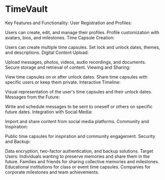# TimeVault

Key Features and Functionality:
User Registration and Profiles:

Users can create, edit, and manage their profiles.
Profile customization with avatars, bios, and milestones.
Time Capsule Creation:

Users can create multiple time capsules.
Set lock and unlock dates, themes, and descriptions.
Digital Content Upload:

Upload messages, photos, videos, audio recordings, and documents.
Secure storage and retrieval of content.
Viewing and Sharing:

View time capsules on or after unlock dates.
Share time capsules with specific users or keep them private.
Interactive Timeline:

Visual representation of the user's time capsules and their unlock dates.
Messages from the Future:

Write and schedule messages to be sent to oneself or others on specific future dates.
Integration with Social Media:

Import and share content from social media platforms.
Community and Inspiration:

Public time capsules for inspiration and community engagement.
Security and Backup:

Data encryption, two-factor authentication, and backup solutions.
Target Users:
Individuals wanting to preserve memories and share them in the future.
Families and friends for sharing collective memories and milestones.
Educational institutions for class or event time capsules.
Companies for corporate milestones and team achievements.
